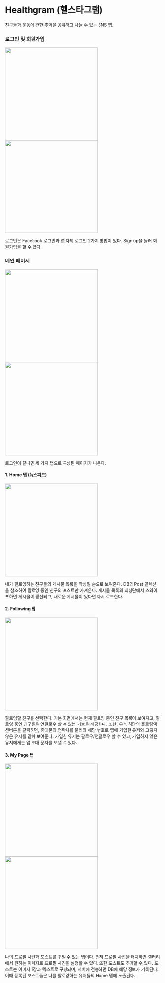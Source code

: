 # Healthgram (헬스타그램)

친구들과 운동에 관한 추억을 공유하고 나눌 수 있는 SNS 앱.

### 로그인 및 회원가입
   <img width="300" src="https://user-images.githubusercontent.com/29402508/104631232-52190800-56df-11eb-8276-ef8a50f57ef4.png"> <img width="300" src="https://user-images.githubusercontent.com/29402508/104631237-534a3500-56df-11eb-8284-92a0b422c904.png">

   로그인은 Facebook 로그인과 앱 자체 로그인 2가지 방법이 있다. Sign up을 눌러 회원가입을 할 수 있다.
### 메인 페이지
   <img width="300" src="https://user-images.githubusercontent.com/29402508/104631232-52190800-56df-11eb-8276-ef8a50f57ef4.png"> <img width="300" src="https://user-images.githubusercontent.com/29402508/104631237-534a3500-56df-11eb-8284-92a0b422c904.png">

   로그인이 끝나면 세 가지 탭으로 구성된 페이지가 나온다.

#### 1. Home 탭 (뉴스피드)

<img width="300" src="https://user-images.githubusercontent.com/29402508/104631242-534a3500-56df-11eb-902c-19079b99c7a3.png">

내가 팔로잉하는 친구들의 게시물 목록을 작성일 순으로 보여준다. DB의 Post 콜렉션을 참조하여 팔로잉 중인 친구의 포스트만 가져온다.
게시물 목록의 최상단에서 스와이프하면 게시물이 갱신되고, 새로운 게시물이 있다면 다시 로드한다.

#### 2. Following 탭

<img width="300" src="https://user-images.githubusercontent.com/29402508/104631245-53e2cb80-56df-11eb-94c3-bb30820e6078.png">

팔로잉할 친구를 선택한다. 기본 화면에서는 현재 팔로잉 중인 친구 목록이 보여지고, 팔로잉 중인 친구들을 언팔로우 할 수 있는 기능을 제공한다.
또한, 우측 하단의 플로팅액션버튼을 클릭하면, 휴대폰의 연락처를 불러와 해당 번호로 앱에 가입한 유저와 그렇지 않은 유저를 같이 보여준다. 가입한 유저는 팔로우/언팔로우 할 수 있고, 가입하지 않은 유저에게는 앱 초대 문자를 보낼 수 있다.

#### 3. My Page 탭

<img width="300" src="https://user-images.githubusercontent.com/29402508/104631250-5513f880-56df-11eb-9ecf-1af24c01cf81.png"> <img width="300" src="https://user-images.githubusercontent.com/29402508/104631252-5513f880-56df-11eb-99c2-fc7a3ddaa437.png">

나의 프로필 사진과 포스트를 꾸밀 수 있는 탭이다. 먼저 프로필 사진을 터치하면 갤러리에서 원하는 이미지로 프로필 사진을 설정할 수 있다. 또한 포스트도 추가할 수 있다. 포스트는 이미지 1장과 텍스트로 구성되며, 서버에 전송하면 DB에 해당 정보가 기록된다. 이때 등록된 포스트들은 나를 팔로잉하는 유저들의 Home 탭에 노출된다.